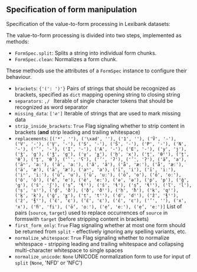 ## Specification of form manipulation


Specification of the value-to-form processing in Lexibank datasets:

The value-to-form processing is divided into two steps, implemented as methods:
- `FormSpec.split`: Splits a string into individual form chunks.
- `FormSpec.clean`: Normalizes a form chunk.

These methods use the attributes of a `FormSpec` instance to configure their behaviour.

- `brackets`: `{'(': ')'}`
  Pairs of strings that should be recognized as brackets, specified as `dict` mapping opening string to closing string
- `separators`: `,/ `
  Iterable of single character tokens that should be recognized as word separator
- `missing_data`: `['∅']`
  Iterable of strings that are used to mark missing data
- `strip_inside_brackets`: `True`
  Flag signaling whether to strip content in brackets (**and** strip leading and trailing whitespace)
- `replacements`: `[('*', ''), ('\xad', ''), ('1', ''), ('V̄', '-'), ('V', '-'), ('̱V', '-'), ('S', '-'), ('Š', '-'), ('P', '-'), ('N', '-'), ('ˇ', '-'), ('I', '-'), ('A', '-'), ('E', '-'), ('y', 'j'), ('ǯ', 'g'), ('ǯ', 'g'), ('γ', 'ɣ'), ('ḫ', 'x'), ('ṯ̣', 'θˤ'), ('ṯ', 'θ'), ('ṯ', 'θ'), ('ˁ', 'ʕ'), ('ˀ', 'ʔ'), ('ˀ̣', '̣ʔ'), ('ā̆', 'a'), ('āⁿ', 'aː'), ('ā', 'aː'), ('ă', 'ă'), ('ǟ', 'æː'), ('ǟ', 'æː'), ('ä', 'æ'), ('ä', 'æ'), ('aⁿ', 'a'), ('ī̆', 'i'), ('ī', 'iː'), ('iⁿ', 'iː'), ('ū̆', 'u'), ('ū', 'uː'), ('ō̆', 'o'), ('ō', 'oː'), ('ŏ', 'ŏ'), ('ē̆', 'e'), ('ē', 'eː'), ('ә', 'ə'), ('ṗ', 'p'), ('ǧ', 'g'), ('š', 'ʃ'), ('ṣ̂', 'ɬˤ'), ('ŝ', 'ɬ'), ('ṣ̂', 'ɬˤ'), ('ľ', 'l'), ('ṣ', 'sˤ'), ('ḏ', 'ð'), ('ð̣', 'ðˤ'), ('ḥ', 'ħ'), ('ḳ', 'qˤ'), ('ḵ', 'k̠'), ('ġ', 'ɣ'), ('ṭ', 'tˤ'), ('ḍ', 'dˤ'), ('ẑ', 'ɬ̬ˤ'), ('ẑ', 'ɬ̬ˤ'), ('έ', 'ɛ'), ('έ', 'ɛ'), ('έ', 'ɛ'), ('’', ''), ('х', 'x'), ('ﬁ', 'fi'), ('ṓ', 'oː'), ('ẹ́', 'eː'), ('ẹ́', 'eː')]`
  List of pairs (`source`, `target`) used to replace occurrences of `source` in formswith `target` (before stripping content in brackets)
- `first_form_only`: `True`
  Flag signaling whether at most one form should be returned from `split` - effectively ignoring any spelling variants, etc.
- `normalize_whitespace`: `True`
  Flag signaling whether to normalize whitespace - stripping leading and trailing whitespace and collapsing multi-character whitespace to single spaces
- `normalize_unicode`: `None`
  UNICODE normalization form to use for input of `split` (`None`, 'NFD' or 'NFC')